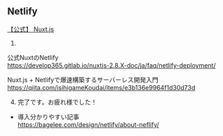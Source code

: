 ## Netlify

[【公式】 Nuxt.js](https://nuxtjs.org/)

1. 


公式NuxtのNetlify  
https://develop365.gitlab.io/nuxtjs-2.8.X-doc/ja/faq/netlify-deployment/  

Nuxt.js + Netlifyで爆速構築するサーバーレス開発入門  
https://qiita.com/isihigameKoudai/items/e3b136e9964f1d30d73d  


4. 完了です。お疲れ様でした！
* 導入分かりやすい記事  
https://bagelee.com/design/netlify/about-neflify/
